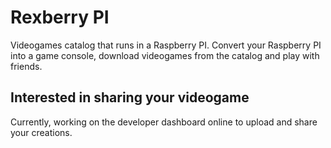 # Rexberry PI
Videogames catalog that runs in a Raspberry PI. Convert your Raspberry PI into a game console,
download videogames from the catalog and play with friends.

## Interested in sharing your videogame
Currently, working on the developer dashboard online to upload and share your creations.
